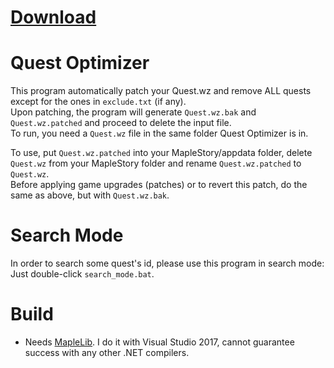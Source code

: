# [Download](https://github.com/shavitush/quest_optimizer/releases/latest)

# Quest Optimizer
This program automatically patch your Quest.wz and remove ALL quests except for the ones in `exclude.txt` (if any).  
Upon patching, the program will generate `Quest.wz.bak` and `Quest.wz.patched` and proceed to delete the input file.  
To run, you need a `Quest.wz` file in the same folder Quest Optimizer is in.

To use, put `Quest.wz.patched` into your MapleStory/appdata folder, delete `Quest.wz` from your MapleStory folder and rename `Quest.wz.patched` to `Quest.wz`.  
Before applying game upgrades (patches) or to revert this patch, do the same as above, but with `Quest.wz.bak`.

# Search Mode
In order to search some quest's id, please use this program in search mode:
Just double-click `search_mode.bat`.

# Build
- Needs [MapleLib](https://github.com/haha01haha01/MapleLib). I do it with Visual Studio 2017, cannot guarantee success with any other .NET compilers.
